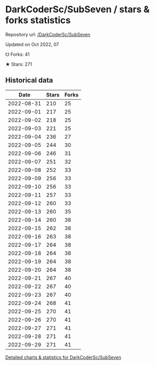 # DarkCoderSc/SubSeven / stars & forks statistics

Repository url: [/DarkCoderSc/SubSeven](https://github.com/DarkCoderSc/SubSeven)

Updated on Oct 2022, 07

☋ Forks: 41

★ Stars: 271

## Historical data
| Date | Stars | Forks |
|------|-------|-------|
| 2022-08-31 | 210 | 25 | 
| 2022-09-01 | 217 | 25 | 
| 2022-09-02 | 218 | 25 | 
| 2022-09-03 | 221 | 25 | 
| 2022-09-04 | 236 | 27 | 
| 2022-09-05 | 244 | 30 | 
| 2022-09-06 | 246 | 31 | 
| 2022-09-07 | 251 | 32 | 
| 2022-09-08 | 252 | 33 | 
| 2022-09-09 | 256 | 33 | 
| 2022-09-10 | 256 | 33 | 
| 2022-09-11 | 257 | 33 | 
| 2022-09-12 | 260 | 33 | 
| 2022-09-13 | 260 | 35 | 
| 2022-09-14 | 260 | 38 | 
| 2022-09-15 | 262 | 38 | 
| 2022-09-16 | 263 | 38 | 
| 2022-09-17 | 264 | 38 | 
| 2022-09-18 | 264 | 38 | 
| 2022-09-19 | 264 | 38 | 
| 2022-09-20 | 264 | 38 | 
| 2022-09-21 | 267 | 40 | 
| 2022-09-22 | 267 | 40 | 
| 2022-09-23 | 267 | 40 | 
| 2022-09-24 | 268 | 41 | 
| 2022-09-25 | 270 | 41 | 
| 2022-09-26 | 270 | 41 | 
| 2022-09-27 | 271 | 41 | 
| 2022-09-28 | 271 | 41 | 
| 2022-09-29 | 271 | 41 | 


[Detailed charts & statistics for DarkCoderSc/SubSeven](https://reviewgithub.com/rep/DarkCoderSc/SubSeven)
